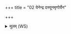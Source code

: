 +++
title = "02 येनेन्द्र दस्यूनमृणोर्येन"

+++
<details><summary>मूलम् (WS)</summary>

येनेन्द्र दस्यूनमृणोर्येन वृत्रं पराभिनः ।  
तेना शतक्रतो त्वमहेर्जातानि जम्भय ॥ २ ॥
</details>
